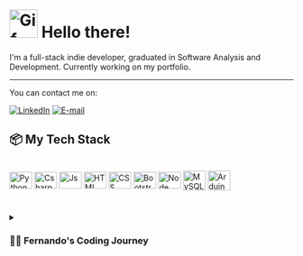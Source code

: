 <h1><img alt="Gif" src="https://media3.giphy.com/media/v1.Y2lkPTc5MGI3NjExcGdjYjNobjhkdmEyM3VubHV2MXZjbGY0bWlvbWt4dzNiZ2ZmNWtkOCZlcD12MV9pbnRlcm5hbF9naWZfYnlfaWQmY3Q9cw/4JtXt9i56Wp6U/giphy.gif" width="50"> Hello there!</h1> 
I'm a full-stack indie developer, graduated in Software Analysis and Development. Currently working on my portfolio.

---
You can contact me on:

[![LinkedIn](https://img.shields.io/badge/-LinkedIn-000?style=for-the-badge&logo=linkedin&logoColor=DDDF00&color:FFF)](https://www.linkedin.com/in/luiz-fernando-silva-filho/)
[![E-mail](https://img.shields.io/badge/-Email-000?style=for-the-badge&logo=microsoft-outlook&logoColor=DDDF00&color:FFF)](mailto:luizfernandodasilvafilho@outlook.com)


## 📦 My Tech Stack

<div style="display: inline_block"><br>  
<img align="center" alt="Python" height="30" width="40" src="https://cdn.jsdelivr.net/gh/devicons/devicon/icons/python/python-original.svg" />
<img align="center" alt="Csharp" height="30" width="40" src="https://cdn.jsdelivr.net/gh/devicons/devicon/icons/csharp/csharp-original.svg" />
<img align="center" alt="Js" height="30" width="40" src="https://cdn.jsdelivr.net/gh/devicons/devicon/icons/javascript/javascript-original.svg" />
<img align="center" alt="HTML" height="30" width="40" src="https://cdn.jsdelivr.net/gh/devicons/devicon/icons/html5/html5-original-wordmark.svg" />
<img align="center" alt="CSS" height="30" width="40" src="https://cdn.jsdelivr.net/gh/devicons/devicon/icons/css3/css3-original-wordmark.svg" />
<img  align="center" alt="Bootstrap" height="30" width="40" src="https://cdn.jsdelivr.net/gh/devicons/devicon/icons/bootstrap/bootstrap-original.svg" />
<img  align="center" alt="Node" height="30" width="40" src="https://cdn.jsdelivr.net/gh/devicons/devicon/icons/nodejs/nodejs-original.svg" />
<img  align="center" alt="MySQL" height="35" width="40" src="https://cdn.jsdelivr.net/gh/devicons/devicon/icons/mysql/mysql-original-wordmark.svg" />  
<img  align="center" alt="Arduino" height="35" width="40" src="https://cdn.jsdelivr.net/gh/devicons/devicon/icons/arduino/arduino-original-wordmark.svg" />        
</div>

#

<details>
 <summary><h3>👨‍💻 Fernando's Coding Journey</h3></summary>
I started my coding journey not long ago, my academic experience includes web development with ASP.Net and Bootstrap, database handling with MySQL, and automation development through embedded systems with a focus on Microcontrollers. I keep myself in constant learning, and in recent months, I have been studying Data Science with Python.

#

<h3 align="left">Find me on:</h3>
   
<div align="center">
  <!-- Social Links -->
<a href="https://www.youtube.com/@ferrnandico" target="_blank"><img src="https://img.shields.io/badge/@ferrnandico-FF0000?style=for-the-badge&logo=youtube&logoColor=white" target="_blank"></a>   
<a href="https://instagram.com/ferrnandico" target="_blank"><img  alt="Instagram" src="https://img.shields.io/badge/-Instagram-%23E4405F?style=for-the-badge&logo=instagram&logoColor=white" target="_blank"></a>
<a href="https://steamcommunity.com/id/baldvr_the_dungeon_master" target="_blank"><img alt="Instagram" src="https://img.shields.io/badge/Steam-000000?style=for-the-badge&logo=steam&logoColor=white" target="_blank"></a>
</div>
